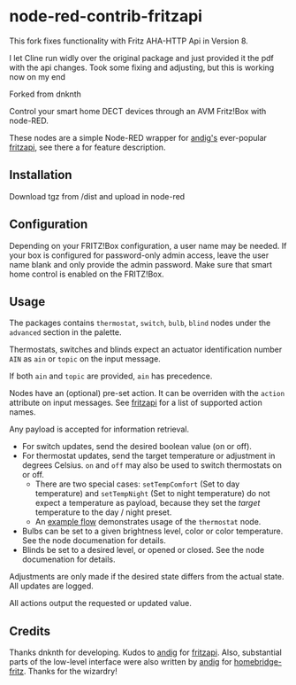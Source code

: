 # node-red-contrib-fritzapi

This fork fixes functionality with Fritz AHA-HTTP Api in Version 8.

I let Cline run widly over the original package and just provided it the pdf with the api changes. Took some fixing and adjusting, but this is working now on my end

Forked from dnknth

Control your smart home DECT devices through an AVM Fritz!Box with node-RED.

These nodes are a simple Node-RED wrapper for [andig's](https://github.com/andig) ever-popular
[fritzapi](https://www.npmjs.com/package/fritzapi), see there a for feature description.

## Installation

Download tgz from /dist and upload in node-red

## Configuration

Depending on your FRITZ!Box configuration, a user name may be needed. If your box is configured for password-only
admin access, leave the user name blank and only provide the admin password. Make sure that smart home control is
enabled on the FRITZ!Box.

## Usage

The packages contains `thermostat`, `switch`, `bulb`, `blind` nodes under the `advanced` section in the palette.

Thermostats, switches and blinds expect an actuator identification number `AIN` as `ain` or `topic` on the input message.

If both `ain` and `topic` are provided, `ain` has precedence.

Nodes have an (optional) pre-set action. It can be overriden with the `action` attribute on input messages.
See [fritzapi](https://www.npmjs.com/package/fritzapi) for a list of supported action names.

Any payload is accepted for information retrieval.

- For switch updates, send the desired boolean value
  (on or off).
- For thermostat updates, send the target temperature or adjustment in degrees Celsius. `on` and `off` may also be used to switch thermostats on or off.
  - There are two special cases: `setTempComfort` (Set to day temperature) and `setTempNight` (Set to night temperature)
    do not expect a temperature as payload, because they set the _target_ temperature to the day / night preset.
  - An [example flow](examples/Fritz%20HTTP%20API%20Example%20Flow.json) demonstrates usage of the `thermostat` node.
- Bulbs can be set to a given brightness level, color or color temperature. See the node documenation for details.
- Blinds be set to a desired level, or opened or closed.
  See the node documenation for details.

Adjustments are only made if the desired state differs from the actual state. All updates are logged.

All actions output the requested or updated value.

## Credits

Thanks dnknth for developing.
Kudos to [andig](https://github.com/andig) for [fritzapi](https://www.npmjs.com/package/fritzapi).
Also, substantial parts of the low-level interface were also written by [andig](https://github.com/andig) for
[homebridge-fritz](https://www.npmjs.com/package/homebridge-fritz). Thanks for the wizardry!
